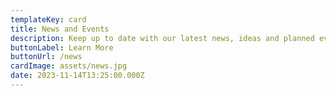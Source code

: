 ```yaml
---
templateKey: card
title: News and Events
description: Keep up to date with our latest news, ideas and planned events.
buttonLabel: Learn More
buttonUrl: /news
cardImage: assets/news.jpg
date: 2023-11-14T13:25:00.000Z
---
```

